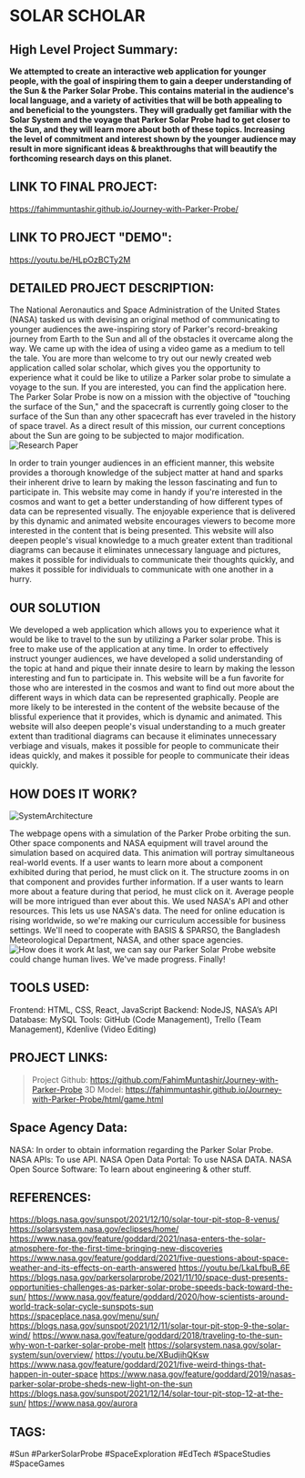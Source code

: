 # SOLAR SCHOLAR

## High Level Project Summary:
**We attempted to create an interactive web application for younger people, with the goal of inspiring them to gain a deeper understanding of the Sun & the Parker Solar Probe. This contains material in the audience's local language, and a variety of activities that will be both appealing to and beneficial to the youngsters. They will gradually get familiar with the Solar System and the voyage that Parker Solar Probe had to get closer to the Sun, and they will learn more about both of these topics. Increasing the level of commitment and interest shown by the younger audience may result in more significant ideas & breakthroughs that will beautify the forthcoming research days on this planet.**

## LINK TO FINAL PROJECT:
https://fahimmuntashir.github.io/Journey-with-Parker-Probe/

## LINK TO PROJECT "DEMO":
https://youtu.be/HLpOzBCTy2M

## DETAILED PROJECT DESCRIPTION:
The National Aeronautics and Space Administration of the United States (NASA) tasked us with devising an original method of communicating to younger audiences the awe-inspiring story of Parker's record-breaking journey from Earth to the Sun and all of the obstacles it overcame along the way. We came up with the idea of using a video game as a medium to tell the tale. You are more than welcome to try out our newly created web application called solar scholar, which gives you the opportunity to experience what it could be like to utilize a Parker solar probe to simulate a voyage to the sun. If you are interested, you can find the application here. The Parker Solar Probe is now on a mission with the objective of "touching the surface of the Sun," and the spacecraft is currently going closer to the surface of the Sun than any other spacecraft has ever traveled in the history of space travel. As a direct result of this mission, our current conceptions about the Sun are going to be subjected to major modification.
![Research Paper](https://user-images.githubusercontent.com/59383895/193375665-e9f5724a-9dc3-4ef8-889e-8e5d1a591c61.jpg)

In order to train younger audiences in an efficient manner, this website provides a thorough knowledge of the subject matter at hand and sparks their inherent drive to learn by making the lesson fascinating and fun to participate in. This website may come in handy if you're interested in the cosmos and want to get a better understanding of how different types of data can be represented visually. The enjoyable experience that is delivered by this dynamic and animated website encourages viewers to become more interested in the content that is being presented. This website will also deepen people's visual knowledge to a much greater extent than traditional diagrams can because it eliminates unnecessary language and pictures, makes it possible for individuals to communicate their thoughts quickly, and makes it possible for individuals to communicate with one another in a hurry.

## OUR SOLUTION
We developed a web application which allows you to experience what it would be like to travel to the sun by utilizing a Parker solar probe. This is free to make use of the application at any time. In order to effectively instruct younger audiences, we have developed a solid understanding of the topic at hand and pique their innate desire to learn by making the lesson interesting and fun to participate in. This website will be a fun favorite for those who are interested in the cosmos and want to find out more about the different ways in which data can be represented graphically. People are more likely to be interested in the content of the website because of the blissful experience that it provides, which is dynamic and animated. This website will also deepen people's visual understanding to a much greater extent than traditional diagrams can because it eliminates unnecessary verbiage and visuals, makes it possible for people to communicate their ideas quickly, and makes it possible for people to communicate their ideas quickly.

## HOW DOES IT WORK?
![SystemArchitecture](https://user-images.githubusercontent.com/59383895/193375723-015167a3-e8e6-4e6c-9d76-61516ad4fd61.jpg)

The webpage opens with a simulation of the Parker Probe orbiting the sun. Other space components and NASA equipment will travel around the simulation based on acquired data. This animation will portray simultaneous real-world events. If a user wants to learn more about a component exhibited during that period, he must click on it. The structure zooms in on that component and provides further information. If a user wants to learn more about a feature during that period, he must click on it. Average people will be more intrigued than ever about this. We used NASA's API and other resources. This lets us use NASA's data. The need for online education is rising worldwide, so we're making our curriculum accessible for business settings. We'll need to cooperate with BASIS & SPARSO, the Bangladesh Meteorological Department, NASA, and other space agencies.
![How does it work](https://user-images.githubusercontent.com/59383895/193375748-9de4a046-74ab-4d32-bec3-9a4b8f5136c6.jpg)
At last, we can say our Parker Solar Probe website could change human lives. We've made progress. Finally!

## TOOLS USED:
Frontend: HTML, CSS, React, JavaScript
Backend: NodeJS, NASA’s API
Database: MySQL
Tools: GitHub (Code Management), Trello (Team Management), Kdenlive (Video Editing)

## PROJECT LINKS:
> Project Github: https://github.com/FahimMuntashir/Journey-with-Parker-Probe
> 3D Model: https://fahimmuntashir.github.io/Journey-with-Parker-Probe/html/game.html

## Space Agency Data:
NASA: In order to obtain information regarding the Parker Solar Probe.
NASA APIs: To use API.
NASA Open Data Portal: To use NASA DATA.
NASA Open Source Software: To learn about engineering & other stuff.

## REFERENCES:
https://blogs.nasa.gov/sunspot/2021/12/10/solar-tour-pit-stop-8-venus/
https://solarsystem.nasa.gov/eclipses/home/
https://www.nasa.gov/feature/goddard/2021/nasa-enters-the-solar-atmosphere-for-the-first-time-bringing-new-discoveries
https://www.nasa.gov/feature/goddard/2021/five-questions-about-space-weather-and-its-effects-on-earth-answered
https://youtu.be/LkaLfbuB_6E
https://blogs.nasa.gov/parkersolarprobe/2021/11/10/space-dust-presents-opportunities-challenges-as-parker-solar-probe-speeds-back-toward-the-sun/
https://www.nasa.gov/feature/goddard/2020/how-scientists-around-world-track-solar-cycle-sunspots-sun
https://spaceplace.nasa.gov/menu/sun/
https://blogs.nasa.gov/sunspot/2021/12/11/solar-tour-pit-stop-9-the-solar-wind/
https://www.nasa.gov/feature/goddard/2018/traveling-to-the-sun-why-won-t-parker-solar-probe-melt
https://solarsystem.nasa.gov/solar-system/sun/overview/
https://youtu.be/XBudjihQKsw
https://www.nasa.gov/feature/goddard/2021/five-weird-things-that-happen-in-outer-space
https://www.nasa.gov/feature/goddard/2019/nasas-parker-solar-probe-sheds-new-light-on-the-sun
https://blogs.nasa.gov/sunspot/2021/12/14/solar-tour-pit-stop-12-at-the-sun/
https://www.nasa.gov/aurora

## TAGS:
#Sun #ParkerSolarProbe #SpaceExploration #EdTech #SpaceStudies #SpaceGames 
